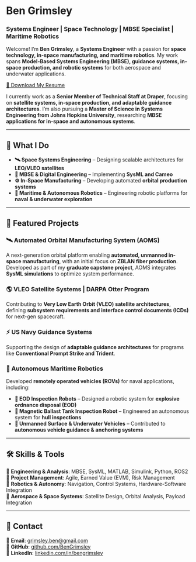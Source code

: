 # Ben Grimsley  
### **Systems Engineer | Space Technology | MBSE Specialist | Maritime Robotics**

Welcome! I’m **Ben Grimsley**, a **Systems Engineer** with a passion for **space technology, in-space manufacturing, and maritime robotics**. My work spans **Model-Based Systems Engineering (MBSE), guidance systems, in-space production, and robotic systems** for both aerospace and underwater applications.

[🔗 Download My Resume](resume.pdf)  

I currently work as a **Senior Member of Technical Staff at Draper**, focusing on **satellite systems, in-space production, and adaptable guidance architectures**. I’m also pursuing a **Master of Science in Systems Engineering from Johns Hopkins University**, researching **MBSE applications for in-space and autonomous systems**.

---

## **🚀 What I Do**
- **🛰 Space Systems Engineering** – Designing scalable architectures for **LEO/VLEO satellites**  
- **📡 MBSE & Digital Engineering** – Implementing **SysML and Cameo**  
- **⚙️ In-Space Manufacturing** – Developing automated **orbital production systems**  
- **🤖 Maritime & Autonomous Robotics** – Engineering robotic platforms for **naval & underwater exploration**  

---

## **🔬 Featured Projects**
### **🛰 Automated Orbital Manufacturing System (AOMS)**
A next-generation orbital platform enabling **automated, unmanned in-space manufacturing**, with an initial focus on **ZBLAN fiber production**. Developed as part of my **graduate capstone project**, AOMS integrates **SysML simulations** to optimize system performance.

### **🌎 VLEO Satellite Systems | DARPA Otter Program**
Contributing to **Very Low Earth Orbit (VLEO) satellite architectures**, defining **subsystem requirements and interface control documents (ICDs)** for next-gen spacecraft.

### **⚡ US Navy Guidance Systems**
Supporting the design of **adaptable guidance architectures** for programs like **Conventional Prompt Strike and Trident**.

### **🌊 Autonomous Maritime Robotics**
Developed **remotely operated vehicles (ROVs)** for naval applications, including:  
- **🔧 EOD Inspection Robots** – Designed a robotic system for **explosive ordnance disposal (EOD)**  
- **🦾 Magnetic Ballast Tank Inspection Robot** – Engineered an autonomous system for **hull inspections**  
- **🚢 Unmanned Surface & Underwater Vehicles** – Contributed to **autonomous vehicle guidance & anchoring systems**  

---

## 🛠️ Skills & Tools  
📌 **Engineering & Analysis**: MBSE, SysML, MATLAB, Simulink, Python, ROS2  
📌 **Project Management**: Agile, Earned Value (EVM), Risk Management  
📌 **Robotics & Autonomy**: Navigation, Control Systems, Hardware-Software Integration  
📌 **Aerospace & Space Systems**: Satellite Design, Orbital Analysis, Payload Integration  

---

## 🎯 Contact  
📧 **Email**: [grimsley.ben@gmail.com](mailto:grimsley.ben@gmail.com)  
📂 **GitHub**: [github.com/BenGrimsley](https://github.com/bsullgrim)  
💼 **LinkedIn**: [linkedin.com/in/bengrimsley](https://linkedin.com/in/bengrimsley)  
